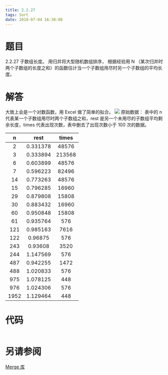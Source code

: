 ```yaml
---
title: 2.2.27
tags: Sort
date: 2018-07-04 16:38:08
---
```


# 题目

2.2.27
子数组长度。 
用归并将大型随机数组排序， 
根据经验用 N （某次归并时两个子数组的长度之和）的函数估计当一个子数组用尽时另一个子数组的平均长度。

# 解答

大致上会是一个对数函数，用 Excel 做了简单的拟合。
![](./1.jpg)
原始数据：
表中的 n 代表某一个子数组用尽时两个子数组之和，rest 是另一个未用尽的子数组平均剩余长度，times 代表出现次数，表中删去了出现次数小于 100 次的数据。

|  n   |   rest   | times  |
| :--: | :------: | :----: |
|  2   | 0.331378 | 48576  |
|  3   | 0.333894 | 213568 |
|  6   | 0.603899 | 48576  |
|  7   | 0.596223 | 82496  |
|  14  | 0.773263 | 48576  |
|  15  | 0.796285 | 16960  |
|  29  | 0.879808 | 15808  |
|  30  | 0.883432 | 16960  |
|  60  | 0.950848 | 15808  |
|  61  | 0.935764 |  576   |
| 121  | 0.985163 |  7616  |
| 122  | 0.96875  |  576   |
| 243  | 0.93608  |  3520  |
| 244  | 1.147569 |  576   |
| 487  | 0.942255 |  1472  |
| 488  | 1.020833 |  576   |
| 975  | 1.078125 |  448   |
| 976  | 1.024306 |  576   |
| 1952 | 1.129464 |  448   |

# 代码

```csharp

```

# 另请参阅

[Merge 库](https://github.com/ikesnowy/Algorithms-4th-Edition-in-Csharp/tree/master/2%20Sorting/2.2/Merge)